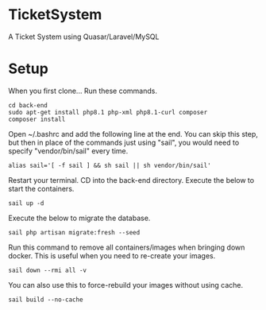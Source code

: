 # TicketSystem
A Ticket System using Quasar/Laravel/MySQL

# Setup
When you first clone...
Run these commands. 
```
cd back-end
sudo apt-get install php8.1 php-xml php8.1-curl composer
composer install
```
Open ~/.bashrc and add the following line at the end. 
You can skip this step, but then in place of the commands just using "sail", you would need to specify "vendor/bin/sail" every time. 
```
alias sail='[ -f sail ] && sh sail || sh vendor/bin/sail'
```

Restart your terminal. 
CD into the back-end directory. 
Execute the below to start the containers. 
```
sail up -d
```

Execute the below to migrate the database. 
```
sail php artisan migrate:fresh --seed
```

Run this command to remove all containers/images when bringing down docker. This is useful when you need to re-create your images. 
```
sail down --rmi all -v
```

You can also use this to force-rebuild your images without using cache. 
```
sail build --no-cache
```